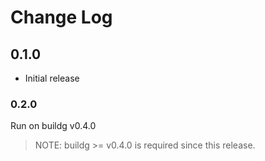 # Change Log

## 0.1.0

- Initial release

### 0.2.0

Run on buildg v0.4.0

> NOTE: buildg >= v0.4.0 is required since this release.
